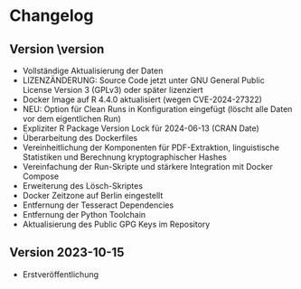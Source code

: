 # Changelog

## Version \version

- Vollständige Aktualisierung der Daten
- LIZENZÄNDERUNG: Source Code jetzt unter GNU General Public License Version 3 (GPLv3) oder später lizenziert
- Docker Image auf R 4.4.0 aktualisiert (wegen CVE-2024-27322)
- NEU: Option für Clean Runs in Konfiguration eingefügt (löscht alle Daten vor dem eigentlichen Run)
- Expliziter R Package Version Lock für 2024-06-13 (CRAN Date)
- Überarbeitung des Dockerfiles
- Vereinheitlichung der Komponenten für PDF-Extraktion, linguistische Statistiken und Berechnung kryptographischer Hashes
- Vereinfachung der Run-Skripte und stärkere Integration mit Docker Compose
- Erweiterung des Lösch-Skriptes
- Docker Zeitzone auf Berlin eingestellt
- Entfernung der Tesseract Dependencies
- Entfernung der Python Toolchain
- Aktualisierung des Public GPG Keys im Repository


## Version 2023-10-15

- Erstveröffentlichung
